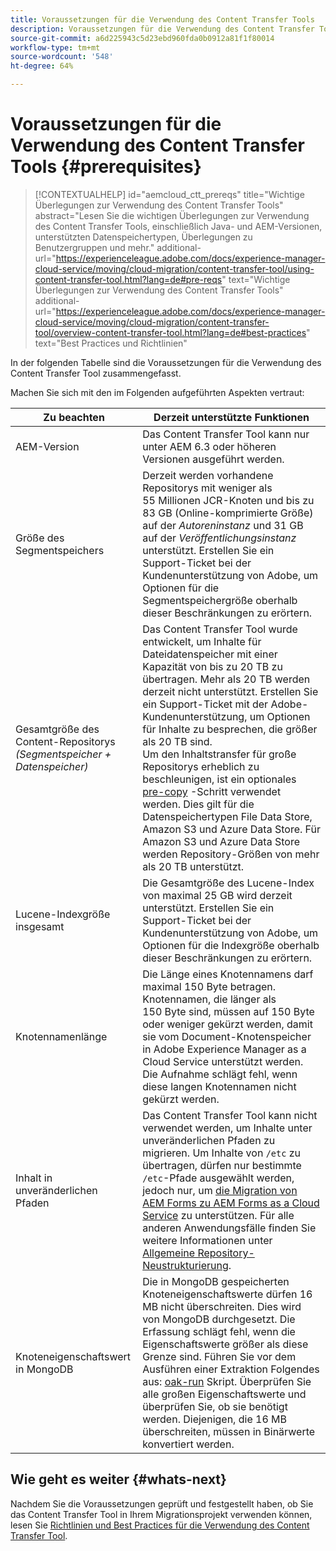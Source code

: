 ```yaml
---
title: Voraussetzungen für die Verwendung des Content Transfer Tools
description: Voraussetzungen für die Verwendung des Content Transfer Tools
source-git-commit: a6d225943c5d23ebd960fda0b0912a81f1f80014
workflow-type: tm+mt
source-wordcount: '548'
ht-degree: 64%

---
```


# Voraussetzungen für die Verwendung des Content Transfer Tools {#prerequisites}

>[!CONTEXTUALHELP]
>id="aemcloud_ctt_prereqs"
>title="Wichtige Überlegungen zur Verwendung des Content Transfer Tools"
>abstract="Lesen Sie die wichtigen Überlegungen zur Verwendung des Content Transfer Tools, einschließlich Java- und AEM-Versionen, unterstützten Datenspeichertypen, Überlegungen zu Benutzergruppen und mehr."
>additional-url="https://experienceleague.adobe.com/docs/experience-manager-cloud-service/moving/cloud-migration/content-transfer-tool/using-content-transfer-tool.html?lang=de#pre-reqs" text="Wichtige Überlegungen zur Verwendung des Content Transfer Tools"
>additional-url="https://experienceleague.adobe.com/docs/experience-manager-cloud-service/moving/cloud-migration/content-transfer-tool/overview-content-transfer-tool.html?lang=de#best-practices" text="Best Practices und Richtlinien"

In der folgenden Tabelle sind die Voraussetzungen für die Verwendung des Content Transfer Tool zusammengefasst.

Machen Sie sich mit den im Folgenden aufgeführten Aspekten vertraut:

| Zu beachten | Derzeit unterstützte Funktionen |
|--- |--- |
| AEM-Version | Das Content Transfer Tool kann nur unter AEM 6.3 oder höheren Versionen ausgeführt werden. |
| Größe des Segmentspeichers | Derzeit werden vorhandene Repositorys mit weniger als 55 Millionen JCR-Knoten und bis zu 83 GB (Online-komprimierte Größe) auf der *Autoreninstanz* und 31 GB auf der *Veröffentlichungsinstanz* unterstützt. Erstellen Sie ein Support-Ticket bei der Kundenunterstützung von Adobe, um Optionen für die Segmentspeichergröße oberhalb dieser Beschränkungen zu erörtern. |
| Gesamtgröße des Content-Repositorys <br>*(Segmentspeicher + Datenspeicher)* | Das Content Transfer Tool wurde entwickelt, um Inhalte für Dateidatenspeicher mit einer Kapazität von bis zu 20 TB zu übertragen. Mehr als 20 TB werden derzeit nicht unterstützt. Erstellen Sie ein Support-Ticket mit der Adobe-Kundenunterstützung, um Optionen für Inhalte zu besprechen, die größer als 20 TB sind. <br>Um den Inhaltstransfer für große Repositorys erheblich zu beschleunigen, ist ein optionales [pre-copy](https://experienceleague.adobe.com/docs/experience-manager-cloud-service/moving/cloud-migration/content-transfer-tool/handling-large-content-repositories.html?lang=de#setting-up-pre-copy-step) -Schritt verwendet werden. Dies gilt für die Datenspeichertypen File Data Store, Amazon S3 und Azure Data Store. Für Amazon S3 und Azure Data Store werden Repository-Größen von mehr als 20 TB unterstützt. |
| Lucene-Indexgröße insgesamt | Die Gesamtgröße des Lucene-Index von maximal 25 GB wird derzeit unterstützt. Erstellen Sie ein Support-Ticket bei der Kundenunterstützung von Adobe, um Optionen für die Indexgröße oberhalb dieser Beschränkungen zu erörtern. |
| Knotennamenlänge | Die Länge eines Knotennamens darf maximal 150 Byte betragen. Knotennamen, die länger als 150 Byte sind, müssen auf 150 Byte oder weniger gekürzt werden, damit sie vom Document-Knotenspeicher in Adobe Experience Manager as a Cloud Service unterstützt werden. Die Aufnahme schlägt fehl, wenn diese langen Knotennamen nicht gekürzt werden. |
| Inhalt in unveränderlichen Pfaden | Das Content Transfer Tool kann nicht verwendet werden, um Inhalte unter unveränderlichen Pfaden zu migrieren. Um Inhalte von `/etc` zu übertragen, dürfen nur bestimmte `/etc`-Pfade ausgewählt werden, jedoch nur, um [die Migration von AEM Forms zu AEM Forms as a Cloud Service](https://experienceleague.adobe.com/docs/experience-manager-forms-cloud-service/forms/migrate-to-forms-as-a-cloud-service.html?lang=de#paths-of-various-aem-forms-specific-assets) zu unterstützen. Für alle anderen Anwendungsfälle finden Sie weitere Informationen unter [Allgemeine Repository-Neustrukturierung](https://experienceleague.adobe.com/docs/experience-manager-64/deploying/restructuring/all-repository-restructuring-in-aem-6-4.html?lang=de#restructuring). |
| Knoteneigenschaftswert in MongoDB | Die in MongoDB gespeicherten Knoteneigenschaftswerte dürfen 16 MB nicht überschreiten. Dies wird von MongoDB durchgesetzt. Die Erfassung schlägt fehl, wenn die Eigenschaftswerte größer als diese Grenze sind. Führen Sie vor dem Ausführen einer Extraktion Folgendes aus: [oak-run](https://repo1.maven.org/maven2/org/apache/jackrabbit/oak-run/1.38.0/oak-run-1.38.0.jar) Skript. Überprüfen Sie alle großen Eigenschaftswerte und überprüfen Sie, ob sie benötigt werden. Diejenigen, die 16 MB überschreiten, müssen in Binärwerte konvertiert werden. |

## Wie geht es weiter {#whats-next}

Nachdem Sie die Voraussetzungen geprüft und festgestellt haben, ob Sie das Content Transfer Tool in Ihrem Migrationsprojekt verwenden können, lesen Sie [Richtlinien und Best Practices für die Verwendung des Content Transfer Tool](https://experienceleague.adobe.com/docs/experience-manager-cloud-service/moving/cloud-migration/content-transfer-tool/guidelines-best-practices-content-transfer-tool.html?lang=en).
